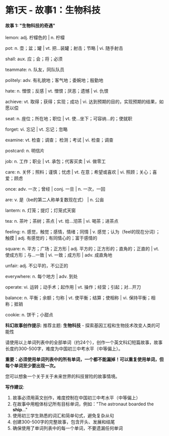 # 第1天 - 故事1：生物科技

#### 故事 1: "生物科技的奇遇"

lemon: adj. 柠檬色的 | n. 柠檬

pot: n. 壶；盆；罐 | vt. 把…装罐；射击；节略 | vi. 随手射击

shall: aux. 应；会；将；必须

teammate: n. 队友，同队队员

politely: adv. 有礼貌地；客气地；委婉地；殷勤地

hate: n. 憎恨；反感 | vt. 憎恨；厌恶；遗憾 | vi. 仇恨

achieve: vt. 取得；获得；实现；成功 | vi. 达到预期的目的，实现预期的结果，如愿以偿

seat: n. 座位；所在地；职位 | vt. 使…坐下；可容纳…的；使就职

forget: vi. 忘记 | vt. 忘记；忽略

examine: vt. 检查；调查； 检测；考试 | vi. 检查；调查

postcard: n. 明信片

job: n. 工作；职业 | vt. 承包；代客买卖 | vi. 做零工

care: n. 关怀；照料；谨慎；忧虑 | vt. 在意；希望或喜欢 | vi. 照顾；关心；喜爱；顾虑

once: adv. 一次；曾经 | conj. 一旦 | n. 一次，一回

are: v. 是（be的第二人称单复数现在式） | n. 公亩

lantern: n. 灯笼；提灯；灯笼式天窗

tea: n. 茶叶；茶树；茶点 | vt. 给…沏茶 | vi. 喝茶；进茶点

feeling: n. 感觉，触觉；感情，情绪；同情 | v. 感觉；认为（feel的现在分词）；触摸 | adj. 有感觉的；有同情心的；富于感情的

square: n. 平方；广场；正方形 | adj. 平方的；正方形的；直角的；正直的 | vt. 使成方形；与…一致 | vi. 一致；成方形 | adv. 成直角地

unfair: adj. 不公平的，不公正的

everywhere: n. 每个地方 | adv. 到处

operate: vi. 运转；动手术；起作用 | vt. 操作；经营；引起；对…开刀

balance: n. 平衡；余额；匀称 | vt. 使平衡；结算；使相称 | vi. 保持平衡；相称；抵销

cookie: n. 饼干；小甜点

**科幻故事创作提示**:
推荐主题: **生物科技** - 探索基因工程和生物技术改变人类的可能性

请使用以上单词列表中的全部单词（约24个），创作一个英文科幻短篇故事，故事长度约300-500字，难度为中国初三中考水平（中等偏上）。

**重要：必须使用单词列表中的所有单词，一个都不能漏掉！可以重复使用单词，但每个单词至少要出现一次。**

您可以想象一个关于关于未来世界的科技冒险的故事情境。

**写作建议**: 
1. 故事必须用英文创作，难度控制在中国初三中考水平（中等偏上）
2. 在故事中用粗体标记所有目标单词，例如："The astronaut boarded the **ship**..."
3. 使用初三学生熟悉的词汇和简单句式，避免复杂从句
4. 创建300-500字的完整故事，包含开头、发展和结尾
5. 确保使用了单词列表中的每一个单词，不要遗漏任何单词
